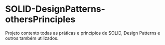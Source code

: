 # SOLID-DesignPatterns-othersPrinciples
Projeto contento todas as práticas e princípios de SOLID, Design Patterns e outros também utilizados.
